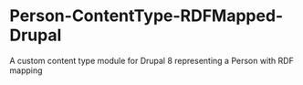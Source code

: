 # Person-ContentType-RDFMapped-Drupal
A custom content type module for Drupal 8 representing a Person with RDF mapping
